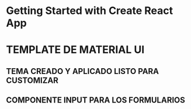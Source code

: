 # Getting Started with Create React App

# TEMPLATE DE MATERIAL UI

## TEMA CREADO Y APLICADO LISTO PARA CUSTOMIZAR
## COMPONENTE INPUT PARA LOS FORMULARIOS
